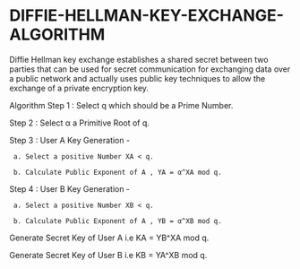 # DIFFIE-HELLMAN-KEY-EXCHANGE-ALGORITHM
Diffie Hellman key exchange establishes a shared secret between two parties that can be used for secret communication for exchanging data over a public network and actually uses public key techniques to allow the exchange of a private encryption key.

Algorithm
Step 1 : Select q which should be a Prime Number.

Step 2 : Select α a Primitive Root of q.

Step 3 : User A Key Generation -

     a.	Select a positive Number XA < q.
     
     b.	Calculate Public Exponent of A , YA = α^XA mod q.
Step 4 : User B Key Generation -

     a.	Select a positive Number XB < q.
     
     b.	Calculate Public Exponent of A , YB = α^XB mod q.
Generate Secret Key of User A i.e KA = YB^XA mod q.

Generate Secret Key of User B i.e KB = YA^XB mod q.
